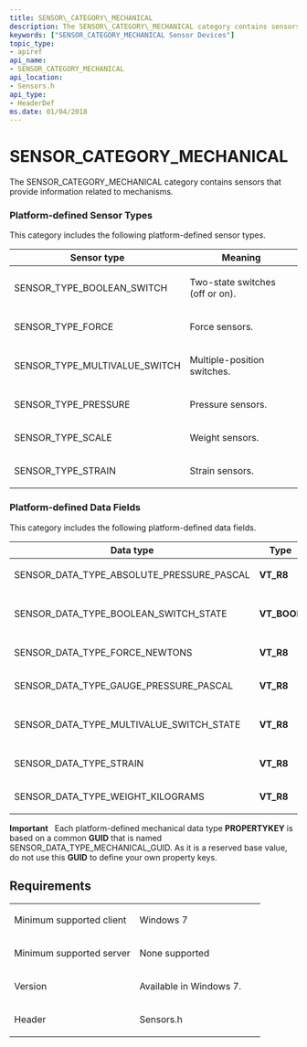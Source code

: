 ```yaml
---
title: SENSOR\_CATEGORY\_MECHANICAL
description: The SENSOR\_CATEGORY\_MECHANICAL category contains sensors that provide information related to mechanisms.
keywords: ["SENSOR_CATEGORY_MECHANICAL Sensor Devices"]
topic_type:
- apiref
api_name:
- SENSOR_CATEGORY_MECHANICAL
api_location:
- Sensors.h
api_type:
- HeaderDef
ms.date: 01/04/2018
---
```


# SENSOR\_CATEGORY\_MECHANICAL


The SENSOR\_CATEGORY\_MECHANICAL category contains sensors that provide information related to mechanisms.

### <span id="platform_defined_sensor_types"></span><span id="PLATFORM_DEFINED_SENSOR_TYPES"></span>Platform-defined Sensor Types

This category includes the following platform-defined sensor types.

<table>
<colgroup>
<col width="50%" />
<col width="50%" />
</colgroup>
<thead>
<tr class="header">
<th>Sensor type</th>
<th>Meaning</th>
</tr>
</thead>
<tbody>
<tr class="odd">
<td><p>SENSOR_TYPE_BOOLEAN_SWITCH</p></td>
<td><p>Two-state switches (off or on).</p></td>
</tr>
<tr class="even">
<td><p>SENSOR_TYPE_FORCE</p></td>
<td><p>Force sensors.</p></td>
</tr>
<tr class="odd">
<td><p>SENSOR_TYPE_MULTIVALUE_SWITCH</p></td>
<td><p>Multiple-position switches.</p></td>
</tr>
<tr class="even">
<td><p>SENSOR_TYPE_PRESSURE</p></td>
<td><p>Pressure sensors.</p></td>
</tr>
<tr class="odd">
<td><p>SENSOR_TYPE_SCALE</p></td>
<td><p>Weight sensors.</p></td>
</tr>
<tr class="even">
<td><p>SENSOR_TYPE_STRAIN</p></td>
<td><p>Strain sensors.</p></td>
</tr>
</tbody>
</table>

 

### <span id="platform_defined_data_fields"></span><span id="PLATFORM_DEFINED_DATA_FIELDS"></span>Platform-defined Data Fields

This category includes the following platform-defined data fields.

<table>
<colgroup>
<col width="33%" />
<col width="33%" />
<col width="33%" />
</colgroup>
<thead>
<tr class="header">
<th>Data type</th>
<th>Type</th>
<th>Meaning</th>
</tr>
</thead>
<tbody>
<tr class="odd">
<td><p>SENSOR_DATA_TYPE_ABSOLUTE_PRESSURE_PASCAL</p></td>
<td><p><strong>VT_R8</strong></p></td>
<td><p>Absolute pressure, in pascals.</p></td>
</tr>
<tr class="even">
<td><p>SENSOR_DATA_TYPE_BOOLEAN_SWITCH_STATE</p></td>
<td><p><strong>VT_BOOL</strong></p></td>
<td><p>State field for SENSOR_TYPE_BOOLEAN_SWITCH.</p></td>
</tr>
<tr class="odd">
<td><p>SENSOR_DATA_TYPE_FORCE_NEWTONS</p></td>
<td><p><strong>VT_R8</strong></p></td>
<td><p>Force, in newtons.</p></td>
</tr>
<tr class="even">
<td><p>SENSOR_DATA_TYPE_GAUGE_PRESSURE_PASCAL</p></td>
<td><p><strong>VT_R8</strong></p></td>
<td><p>Relative gauge pressure, in pascals.</p></td>
</tr>
<tr class="odd">
<td><p>SENSOR_DATA_TYPE_MULTIVALUE_SWITCH_STATE</p></td>
<td><p><strong>VT_R8</strong></p></td>
<td><p>State field for SENSOR_TYPE_MULTIVALUE_SWITCH.</p></td>
</tr>
<tr class="even">
<td><p>SENSOR_DATA_TYPE_STRAIN</p></td>
<td><p><strong>VT_R8</strong></p></td>
<td><p>Strain.</p></td>
</tr>
<tr class="odd">
<td><p>SENSOR_DATA_TYPE_WEIGHT_KILOGRAMS</p></td>
<td><p><strong>VT_R8</strong></p></td>
<td><p>Weight, in kilograms.</p></td>
</tr>
</tbody>
</table>

 

**Important**   Each platform-defined mechanical data type **PROPERTYKEY** is based on a common **GUID** that is named SENSOR\_DATA\_TYPE\_MECHANICAL\_GUID. As it is a reserved base value, do not use this **GUID** to define your own property keys.

 

## Requirements

<table>
<colgroup>
<col width="50%" />
<col width="50%" />
</colgroup>
<tbody>
<tr class="odd">
<td><p>Minimum supported client</p></td>
<td><p>Windows 7</p></td>
</tr>
<tr class="even">
<td><p>Minimum supported server</p></td>
<td><p>None supported</p></td>
</tr>
<tr class="odd">
<td><p>Version</p></td>
<td><p>Available in Windows 7.</p></td>
</tr>
<tr class="even">
<td><p>Header</p></td>
<td>Sensors.h</td>
</tr>
</tbody>
</table>

 

 





